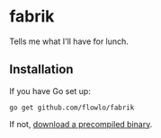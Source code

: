 # fabrik

Tells me what I'll have for lunch.

## Installation

If you have Go set up:

```
go get github.com/flowlo/fabrik
```

If not, [download a precompiled binary](https://drone.io/github.com/flowlo/fabrik/files).
